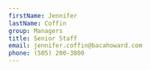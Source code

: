 ```yaml
---
firstName: Jennifer
lastName: Coffin
group: Managers
title: Senior Staff
email: jennifer.coffin@bacahoward.com
phone: (505) 200-3800
---
```

